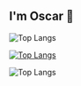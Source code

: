 ## I'm Oscar 👋

![Top Langs](https://github-readme-stats.vercel.app/api/top-langs/?username=OscarGitHub102&layout=compact)

[![Top Langs](https://github-readme-stats.vercel.app/api/top-langs/?username=OscarGitHub102&layout=donut2&exclude_repo=psp)](https://github.com/OscarGitHub102/github-readme-stats)

![Top Langs](https://github-readme-stats.vercel.app/api/top-langs/?username=OscarGitHub102&layout=donut2&exclude_repo=github-readme-stats,OscarGitHub102.github.io)
